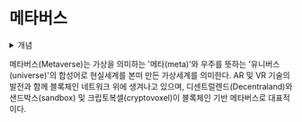 # 메타버스

<details>

<summary>개념</summary>



</details>

메타버스(Metaverse)는 가상을 의미하는 '메타(meta)'와 우주를 뜻하는 '유니버스(universe)'의 합성어로 현실세계를 본떠 만든 가상세계를 의미한다. AR 및 VR 기술의 발전과 함께 블록체인 네트워크 위에 생겨나고 있으며, 디센트럴렌드(Decentraland)와 샌드박스(sandbox) 및 크립토복셀(cryptovoxel)이 블록체인 기반 메타버스로 대표적이다.

